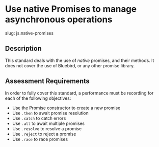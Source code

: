# Use native Promises to manage asynchronous operations

slug: js.native-promises

## Description
This standard deals with the use of _native_ promises, and their methods. It does not cover the use of Bluebird, or any other promise library.

## Assessment Requirements
In order to fully cover this standard, a performance must be recording for each of the following objectives:

- Use the Promise constructor to create a new promise
- Use `.then` to await promise resolution
- Use `.catch` to catch errors
- Use `.all` to await multiple promises
- Use `.resolve` to resolve a promise
- Use `.reject` to reject a promise
- Use `.race` to race promises
